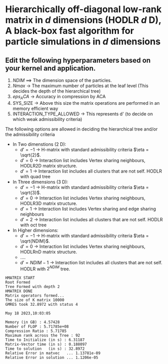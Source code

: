 # Hierarchically off-diagonal low-rank matrix in $d$ dimensions (HODLR $d$ D), A black-box fast algorithm for particle simulations in $d$ dimensions
## Edit the following hyperparameters based on your kernel and application.    
1) $NDIM$ $\implies$ The dimension space of the particles.  
1) $Nmax$ -> The maximum number of particles at the leaf level (This decides the depth of the hierarchical tree)  
3) $eps_ACA$ -> Accuracy in compression by ACA  
4) SYS_SIZE -> Above this size the matrix operations are performed in an memory efficient way   
5) INTERACTION_TYPE_ALLOWED -> This represents d' (to decide on which weak admissibility criteria)   
      
The following options are allowed in deciding the hierarchical tree and/or the admissibility criteria   
- In Two dimenstions ($2$ D):  
    * $d' = -1$ -> H-matrix with standard admissibility criteria $\eta = \sqrt{2}$.
    * $d' = 0$ -> Interaction list includes Vertex sharing neighbours, HODLR2D matrix structure.
    * $d' = 1$ -> Interaction list includes all clusters that are not self. HODLR with quad tree 
- In Three dimensions ($3$ D):
    * $d' = -1$ -> H-matrix with standard admissibility criteria $\eta = \sqrt{3}$.
    * $d' = 0$ -> Interaction list includes Vertex sharing neighbours, HODLR3D matrix structure.
    * $d' = 1$ -> Interaction list includes Vertex sharing and edge sharing neighbours
    * $d' = 2$ -> Interaction list includes all clusters that are not self. HODLR with oct tree    
- In Higher dimensions:    
    * $d' = -1$ -> H-matrix with standard admissibility criteria $\eta = \sqrt{NDIM}$.
    * $d' = 0$ -> Interaction list includes Vertex sharing neighbours, HODLRnD matrix structure.
    * ....
    * $d' = NDIM-1$ -> Interaction list includes all clusters that are not self. HODLR with $2^{NDIM}$ tree.
```
HMATRIX START
Root Formed
Tree Formed with depth 2
HMATRIX DONE
Matrix operators formed...
The size of K matrix 10000
GMRES took 32.8972 with status 4

May 18 2023,10:03:05

Memory (in GB) : 4.57428
Number of FLOP : 5.71785e+08
Compression Ratio : 5.71785
Maximum rank across the Tree : 92
Time to Initialize (in s) : 6.31187
Matrix-Vector time (in s) : 0.188097
Time to solution   (in s) : 32.8972
Relative Error in matvec   ... 1.13781e-09
Relative Error in solution ... 1.1206e-05
```
